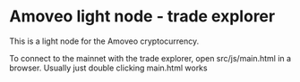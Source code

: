 Amoveo light node - trade explorer
========

This is a light node for the Amoveo cryptocurrency.

To connect to the mainnet with the trade explorer, open src/js/main.html in a browser. Usually just double clicking main.html works
